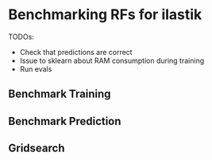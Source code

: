 # Benchmarking RFs for ilastik

TODOs:
* Check that predictions are correct
* Issue to sklearn about RAM consumption during training
* Run evals

## Benchmark Training

## Benchmark Prediction

## Gridsearch
